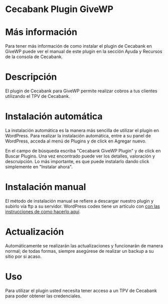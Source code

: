 # Cecabank Plugin GiveWP


# Más información

Para tener más información de como instalar el plugin de Cecabank en GiveWP puede ver el manual de este plugin en la sección Ayuda y Recursos de la consola de Cecabank.

# Descripción

El plugin de Cecabank para GiveWP permite realizar cobros a tus clientes utilizando el TPV de Cecabank.

# Instalación automática

La instalación automática es la manera más sencilla de utilizar el plugin en WordPress. Para realizar la instalación
automática, entre a su panel de WordPress, acceda al menú de Plugins y de click en Agregar nuevo.

En el campo de búsqueda escriba \"Cecabank GiveWP Plugin\" y de click en Buscar Plugins. Una vez encontrado puede ver los detalles, valoración y
descruipción. Lo más importante, es que puede instalarlo dando click simplemente en \"Instalar ahora\".

# Instalación manual

El método de instalación manual se refiere a descargar nuestro plugin y subirlo vía ftp a su servidor. WordPress codex tiene un artículo con [con las instrucciones de como hacerlo aquí](http://codex.wordpress.org/Managing_Plugins#Manual_Plugin_Installation).

# Actualización

Automáticamente se realizarán las actualizaciones y funcionarán de manera normal; de todas formas, siempre asegúrese de realizar un backup a su sitio por si acaso.

# Uso

Para utilizar el plugin usted necesita tener acceso a un TPV de Cecabank para poder obtener las credenciales.
